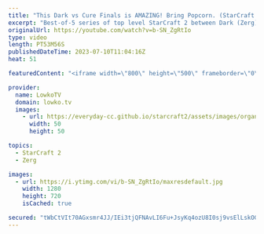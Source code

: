 ```yaml
---
title: "This Dark vs Cure Finals is AMAZING! Bring Popcorn. (StarCraft 2)"
excerpt: "Best-of-5 series of top level StarCraft 2 between Dark (Zerg) and Cure (Terran). This match is the grand finals of the Korean StarCraft League 18 (KSL 18). Support my work: https://patreon.com/lowkotv Lowko Merch: https://lowko.shop  My YouTube channels: https://youtube.com/lowkotv https://youtube.com/morelowko"
originalUrl: https://youtube.com/watch?v=b-SN_ZgRtIo
type: video
length: PT53M56S
publishedDateTime: 2023-07-10T11:04:16Z
heat: 51

featuredContent: "<iframe width=\"800\" height=\"500\" frameborder=\"0\" src=\"https://www.youtube.com/embed/b-SN_ZgRtIo\" allow=\"accelerometer; autoplay; encrypted-media; gyroscope; picture-in-picture\" allowfullscreen></iframe>"

provider:
  name: LowkoTV
  domain: lowko.tv
  images:
    - url: https://everyday-cc.github.io/starcraft2/assets/images/organizations/lowko.tv-50x50.jpg
      width: 50
      height: 50

topics:
  - StarCraft 2
  - Zerg

images:
  - url: https://i.ytimg.com/vi/b-SN_ZgRtIo/maxresdefault.jpg
    width: 1280
    height: 720
    isCached: true

secured: "tWbCtVIt70AGxsmr4JJ/IEi3tjQFNAvLI6Fu+JsyKq4ozU8I0sj9vsElLskOGlHikvnzYI2QitdhetThPHkc5D6y8NFNaUUblQk4e6/ixm9ebME3Npk2m4getVs+0KR7MknzV/vUFFwY0Xw3sNW0pzA6m6AgF/wDS4QIVf34Aj6WdFo7WiYagFs/f6oMYbM2U2zETMzbq0zmK+SZnk/n1HLgly+eAaQ+YPaFKADBa3vR/FScQZMpvxSpxIeZ0goBAmkVDHSPM0wiH21CEpSCu4CiGJ9/cYiC95BEXeaSeUi3a6NUZl7ycWkHyjpPdzY3LJqbQEKDtJvF1LSV+gHdjybVJMiS7RwsM92Wcz/2FZJAkaXTbqSKKOHt10fKaO1pP4Tb6Gjp86+3OazTYpMSgBSgFxFeFGFKNcZ+y2GrvILuGPFcXMv+zZ5MsrPsVp6A;CcK19PcV9uAWVVwjq/cVZQ=="
---
```


